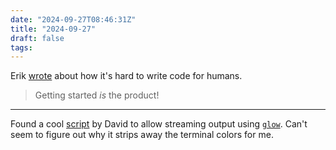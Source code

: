 ```yaml
---
date: "2024-09-27T08:46:31Z"
title: "2024-09-27"
draft: false
tags:
---
```


Erik [wrote](https://erikbern.com/2024/09/27/its-hard-to-write-code-for-humans.html) about how it's hard to write code for humans.

> Getting started _is_ the product!

---

Found a cool [script](https://github.com/charmbracelet/glow/issues/601#issuecomment-2100838870) by David to allow streaming output using [`glow`](https://github.com/charmbracelet/glow).
Can't seem to figure out why it strips away the terminal colors for me.
